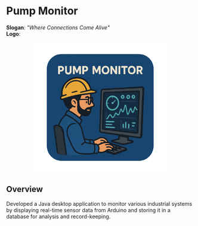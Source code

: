 # Pump Monitor
**Slogan**: _"Where Connections Come Alive"_  
**Logo**: <p align="center">
            <img src="Pump-Monitor/src/main/resources/images/Logo.png" alt="Logo" width="350">
          </p>  


## Overview
Developed a Java desktop application to monitor various industrial systems by displaying real-time sensor data from Arduino and storing it in a database for analysis and record-keeping.
